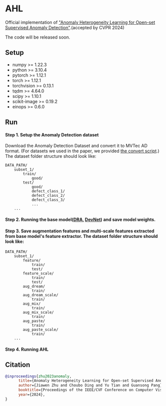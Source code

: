 # AHL

Official implementation of ["Anomaly Heterogeneity Learning for Open-set Supervised Anomaly Detection"](https://arxiv.org/pdf/2310.12790.pdf).(accepted by CVPR 2024)

The code will be released soon.

## Setup
- numpy >= 1.22.3
- python >= 3.10.4
- pytorch >= 1.12.1
- torch >= 1.12.1
- torchvision >= 0.13.1
- tqdm >= 4.64.0
- scipy >= 1.10.1
- scikit-image >= 0.19.2
- einops >= 0.6.0

## Run
#### Step 1. Setup the Anomaly Detection dataset

Download the Anomaly Detection Dataset and convert it to MVTec AD format. (For datasets we used in the paper, we provided [the convert script](https://github.com/mala-lab/AHL/tree/main/data).) 
The dataset folder structure should look like:

```
DATA_PATH/
    subset_1/
        train/
            good/
        test/
            good/
            defect_class_1/
            defect_class_2/
            defect_class_3/
            ...
    ...
```
#### Step 2. Running the base model([DRA](https://github.com/Choubo/DRA/tree/main), [DevNet](https://github.com/Choubo/deviation-network-image)) and save model weights.

#### Step 3. Save augmentation features and multi-scale features extracted from base model's feature extractor. The dataset folder structure should look like:
```
DATA_PATH/
    subset_1/
        feature/
            train/
            test/
        feature_scale/
            train/
            test/
        aug_dream/
            train/
        aug_dream_scale/
            train/
        aug_mix/
            train/
        aug_mix_scale/
            train/
        aug_paste/
            train/
        aug_paste_scale/
            train/
    ...
```

#### Step 4. Running AHL

## Citation

```bibtex
@inproceedings{zhu2023anomaly,
      title={Anomaly Heterogeneity Learning for Open-set Supervised Anomaly Detection}, 
      author={Jiawen Zhu and Choubo Ding and Yu Tian and Guansong Pang},
      booktitle={Proceedings of the IEEE/CVF Conference on Computer Vision and Pattern Recognition},
      year={2024},
}
```
